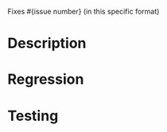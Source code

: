 Fixes #{issue number} (in this specific format)

# Description

<!-- Give a brief summary of the issue and how the pull request is fixing it. -->

# Regression

<!-- Is this fixing a problem that was introduced in the most recent release, ie., fixing a regression? -->

# Testing

<!-- What kind of testing has been done with the fix. -->